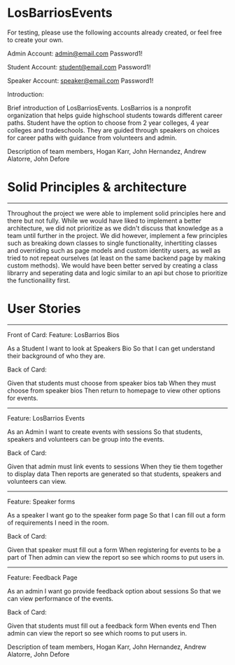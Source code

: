 # LosBarriosEvents

For testing, please use the following accounts already created, or feel free to create your own.

Admin Account: 
admin@email.com
Password1!

Student Account:
student@email.com
Password1!

Speaker Account:
speaker@email.com
Password1!

Introduction:

Brief introduction of LosBarriosEvents.
LosBarrios is a nonprofit organization that helps guide highschool students towards different career paths.
Student have the option to choose from 2 year colleges, 4 year colleges and tradeschools.
They are guided through speakers on choices for career paths with guidance from volunteers and admin.

Description of team members,
    Hogan Karr, John Hernandez, Andrew Alatorre, John Defore
    
# Solid Principles & architecture
***
Throughout the project we were able to implement solid principles here and there but not fully. While we would have liked to implement a better architecture, we did not prioritize as we didn't discuss that knowledge as a team until further in the project. We did however, implement a few principles such as breaking down classes to single functionality, inhertiting classes and overriding such as page models and custom identity users, as well as tried to not repeat ourselves (at least on the same backend page by making custom methods). We would have been better served by creating a class librarry and seperating data and logic similar to an api but chose to prioritize the functionaility first. 

# User Stories
***
Front of Card:
Feature: LosBarrios Bios

As a Student
I want to look at Speakers Bio
So that I can get understand their background of who they are.

Back of Card:

Given that students must choose from speaker bios tab
When they must choose from speaker bios
Then return to homepage to view other options for events.

***
Feature: LosBarrios Events

As an Admin
I want to create events with sessions
So that students, speakers and volunteers can be group into the events.

Back of Card:

Given that admin must link events to sessions
When they tie them together to display data
Then reports are generated so that students, speakers and volunteers can view.

***
Feature: Speaker forms

As a speaker
I want go to the speaker form page
So that I can fill out a form of requirements I need in the room.

Back of Card:

Given that speaker must fill out a form
When registering for events to be a part of
Then admin can view the report so see which rooms to put users in.

***
Feature: Feedback Page

As an admin
I want go provide feedback option about sessions
So that we can view performance of the events.

Back of Card:

Given that students must fill out a feedback form
When events end
Then admin can view the report so see which rooms to put users in.


Description of team members,
    Hogan Karr, John Hernandez, Andrew Alatorre, John Defore
